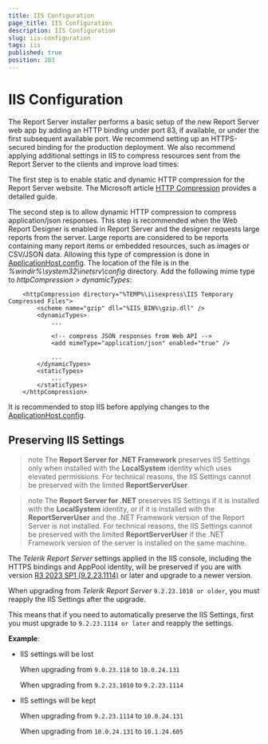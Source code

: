 ```yaml
---
title: IIS Configuration
page_title: IIS Configuration
description: IIS Configuration
slug: iis-configuration
tags: iis
published: true
position: 203
---
```


# IIS Configuration

The Report Server installer performs a basic setup of the new Report Server web app by adding an HTTP binding under port 83, if available, or under the first subsequent available port. We recommend setting up an HTTPS-secured binding for the production deployment. We also recommend applying additional settings in IIS to compress resources sent from the Report Server to the clients and improve load times:

The first step is to enable static and dynamic HTTP compression for the Report Server website. The Microsoft article [HTTP Compression](https://learn.microsoft.com/en-us/iis/configuration/system.webserver/httpcompression/) provides a detailed guide.

The second step is to allow dynamic HTTP compression to compress application/json responses. This step is recommended when the Web Report Designer is enabled in Report Server and the designer requests large reports from the server. Large reports are considered to be reports containing many report items or embedded resources, such as images or CSV/JSON data.
Allowing this type of compression is done in [ApplicationHost.config](https://docs.microsoft.com/en-us/iis/get-started/planning-your-iis-architecture/introduction-to-applicationhostconfig). The location of the file is in the *%windir%\system32\inetsrv\config* directory. Add the following mime type to *httpCompression > dynamicTypes*:

`````
	<httpCompression directory="%TEMP%\iisexpress\IIS Temporary Compressed Files">
		<scheme name="gzip" dll="%IIS_BIN%\gzip.dll" />
		<dynamicTypes>
			...

			<!-- compress JSON responses from Web API -->           
			<add mimeType="application/json" enabled="true" /> 

			...
		</dynamicTypes>
		<staticTypes>
			...
		</staticTypes>
	</httpCompression>
`````

It is recommended to stop IIS before applying changes to the [ApplicationHost.config](https://learn.microsoft.com/en-us/iis/get-started/planning-your-iis-architecture/introduction-to-applicationhostconfig).

## Preserving IIS Settings

>note The __Report Server for .NET Framework__ preserves IIS Settings only when installed with the __LocalSystem__ identity which uses elevated permissions. For technical reasons, the IIS Settings cannot be preserved with the limited __ReportServerUser__.

>note The __Report Server for .NET__ preserves IIS Settings if it is installed with the __LocalSystem__ identity, or if it is installed with the __ReportServerUser__ and the .NET Framework version of the Report Server is not installed. For technical reasons, the IIS Settings cannot be preserved with the limited __ReportServerUser__ if the .NET Framework version of the server is installed on the same machine.

The _Telerik Report Server_ settings applied in the IIS console, including the HTTPS bindings and AppPool identity, will be preserved if you are with version [R3 2023 SP1 (9.2.23.1114)](https://www.telerik.com/support/whats-new/report-server/release-history/progress-telerik-report-server-r3-2023-sp1-9-2-23-1114) or later and upgrade to a newer version.

When upgrading from _Telerik Report Server_ `9.2.23.1010 or older`, you must reapply the IIS Settings after the upgrade.

This means that if you need to automatically preserve the IIS Settings, first you must upgrade to `9.2.23.1114 or later` and reapply the settings.

__Example__:

* IIS settings will be lost

	When upgrading from `9.0.23.118` to `10.0.24.131`
	
	When upgrading from `9.2.23.1010` to `9.2.23.1114`

* IIS settings will be kept

	When upgrading from `9.2.23.1114` to `10.0.24.131`
	
	When upgrading from `10.0.24.131` to `10.1.24.605`
